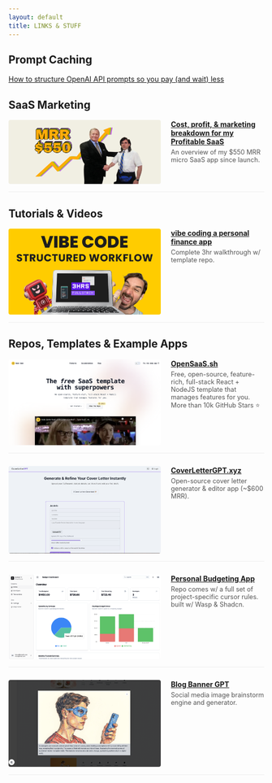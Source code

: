 ```yaml
---
layout: default
title: LINKS & STUFF
---
```


<style>
  @media (max-width: 767px) {
    .link-item {
      flex-direction: column !important;
    }
    .link-item > div:first-child {
      flex: 0 0 100% !important;
      margin-right: 0 !important;
      margin-bottom: 15px !important;
    }
    .link-item img {
      max-width: 100% !important; /* Allow image to be smaller if its natural width is less than container */
    }
  }
</style>

## Prompt Caching

[How to structure OpenAI API prompts so you pay (and wait) less](./prompt_caching)

## SaaS Marketing

<div class="link-item" style="display: flex; align-items: flex-start; margin-bottom: 25px; padding-bottom: 15px; border-bottom: 1px solid #eee;">
  <div style="flex: 0 0 300px; margin-right: 20px;">
    <a href="https://docs.opensaas.sh/blog/2025-05-21-saas-cost-marketing-breakdown/">
      <img src="./assets/saas-cost-marketing-breakdown.webp" alt="Cost, profit, & marketing breakdown for my Profitable SaaS" style="width: 100%; max-width:300px; height: auto; display: block; border-radius: 4px;"/>
    </a>
  </div>
  <div style="flex: 1;">
    <h4 style="margin-top:0; margin-bottom: 5px;"><a href="https://docs.opensaas.sh/blog/2025-05-21-saas-cost-marketing-breakdown/">Cost, profit, & marketing breakdown for my Profitable SaaS</a></h4>
    <p style="font-size: 0.9em; color: #555; margin-top:0;">An overview of my $550 MRR micro SaaS app since launch.</p>
  </div>
</div>

## Tutorials & Videos

<div class="link-item" style="display: flex; align-items: flex-start; margin-bottom: 25px; padding-bottom: 15px; border-bottom: 1px solid #eee;">
  <div style="flex: 0 0 300px; margin-right: 20px;">
    <a href="https://youtu.be/WYzEROo7reY?si=c5hkEkNBCMBQvyf5">
      <img src="./assets/vibe-code-walkthrough.png" alt="vibe-code-yt-thumbnail" style="width: 100%; max-width:300px; height: auto; display: block; border-radius: 4px;"/>
    </a>
  </div>
  <div style="flex: 1;">
    <h4 style="margin-top:0; margin-bottom: 5px;"><a href="https://youtu.be/WYzEROo7reY?si=c5hkEkNBCMBQvyf5">vibe coding a personal finance app</a></h4>
    <p style="font-size: 0.9em; color: #555; margin-top:0;">Complete 3hr walkthrough w/ template repo.</p>
  </div>
</div>

## Repos, Templates & Example Apps

<div class="link-item" style="display: flex; align-items: flex-start; margin-bottom: 25px; padding-bottom: 15px; border-bottom: 1px solid #eee;">
  <div style="flex: 0 0 300px; margin-right: 20px;">
    <a href="http://OpenSaaS.sh">
      <img src="./assets/open-saas-thumb.png" alt="open-saas" style="width: 100%; max-width:300px; height: auto; display: block; border-radius: 4px;"/>
    </a>
  </div>
  <div style="flex: 1;">
    <h4 style="margin-top:0; margin-bottom: 5px;"><a href="http://OpenSaaS.sh">OpenSaaS.sh</a></h4>
    <p style="font-size: 0.9em; color: #555; margin-top:0;">Free, open-source, feature-rich, full-stack React + NodeJS template that manages features for you. More than 10k GitHub Stars ⭐️</p>
  </div>
</div>

<div class="link-item" style="display: flex; align-items: flex-start; margin-bottom: 25px; padding-bottom: 15px; border-bottom: 1px solid #eee;">
  <div style="flex: 0 0 300px; margin-right: 20px;">
    <a href="http://CoverLetterGPT.xyz">
      <img src="./assets/coverlettergpt-thumb.png" alt="cover-letter-gpt" style="width: 100%; max-width:300px; height: auto; display: block; border-radius: 4px;"/>
    </a>
  </div>
  <div style="flex: 1;">
    <h4 style="margin-top:0; margin-bottom: 5px;"><a href="http://CoverLetterGPT.xyz">CoverLetterGPT.xyz</a></h4>
    <p style="font-size: 0.9em; color: #555; margin-top:0;">Open-source cover letter generator & editor app (~$600 MRR).</p>
  </div>
</div>

<div class="link-item" style="display: flex; align-items: flex-start; margin-bottom: 25px; padding-bottom: 15px; border-bottom: 1px solid #eee;">
  <div style="flex: 0 0 300px; margin-right: 20px;">
    <a href="https://github.com/vincanger/envelope-budgeting-test">
      <img src="./assets/finance-app-thumb.png" alt="personal-budgeting-app" style="width: 100%; max-width:300px; height: auto; display: block; border-radius: 4px;"/>
    </a>
  </div>
  <div style="flex: 1;">
    <h4 style="margin-top:0; margin-bottom: 5px;"><a href="https://github.com/vincanger/envelope-budgeting-test">Personal Budgeting App</a></h4>
    <p style="font-size: 0.9em; color: #555; margin-top:0;">Repo comes w/ a full set of project-specific cursor rules. built w/ Wasp & Shadcn.</p>
  </div>
</div>

<div class="link-item" style="display: flex; align-items: flex-start; margin-bottom: 25px; padding-bottom: 15px; border-bottom: 1px solid #eee;">
  <div style="flex: 0 0 300px; margin-right: 20px;">
    <a href="http://blogbannergpt.xyz">
      <img src="./assets/blogbannergpt-thumb.png" alt="blog-banner-gpt" style="width: 100%; max-width:300px; height: auto; display: block; border-radius: 4px;"/>
    </a>
  </div>
  <div style="flex: 1;">
    <h4 style="margin-top:0; margin-bottom: 5px;"><a href="http://blogbannergpt.xyz">Blog Banner GPT</a></h4>
    <p style="font-size: 0.9em; color: #555; margin-top:0;">Social media image brainstorm engine and generator.</p>
  </div>
</div>
